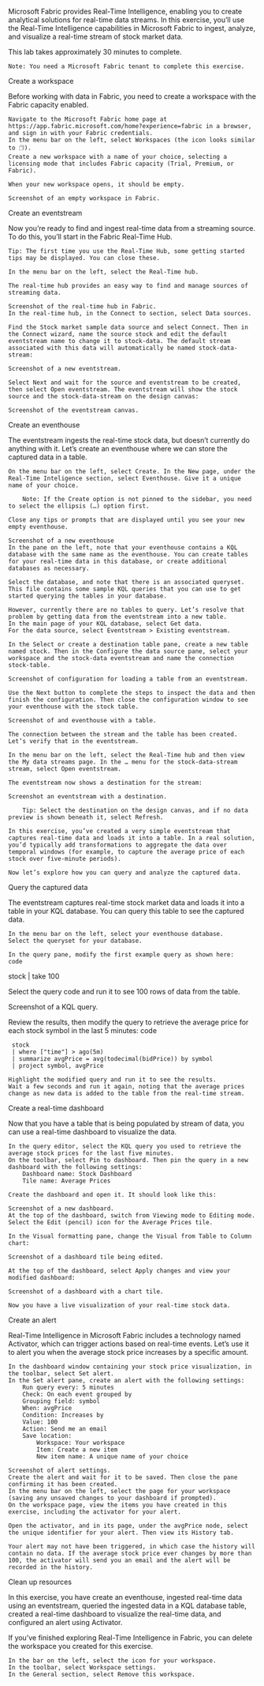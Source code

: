 Microsoft Fabric provides Real-Time Intelligence, enabling you to create analytical solutions for real-time data streams. In this exercise, you’ll use the Real-Time Intelligence capabilities in Microsoft Fabric to ingest, analyze, and visualize a real-time stream of stock market data.

This lab takes approximately 30 minutes to complete.

    Note: You need a Microsoft Fabric tenant to complete this exercise.

Create a workspace

Before working with data in Fabric, you need to create a workspace with the Fabric capacity enabled.

    Navigate to the Microsoft Fabric home page at https://app.fabric.microsoft.com/home?experience=fabric in a browser, and sign in with your Fabric credentials.
    In the menu bar on the left, select Workspaces (the icon looks similar to 🗇).
    Create a new workspace with a name of your choice, selecting a licensing mode that includes Fabric capacity (Trial, Premium, or Fabric).

    When your new workspace opens, it should be empty.

    Screenshot of an empty workspace in Fabric.

Create an eventstream

Now you’re ready to find and ingest real-time data from a streaming source. To do this, you’ll start in the Fabric Real-Time Hub.

    Tip: The first time you use the Real-Time Hub, some getting started tips may be displayed. You can close these.

    In the menu bar on the left, select the Real-Time hub.

    The real-time hub provides an easy way to find and manage sources of streaming data.

    Screenshot of the real-time hub in Fabric.
    In the real-time hub, in the Connect to section, select Data sources.

    Find the Stock market sample data source and select Connect. Then in the Connect wizard, name the source stock and edit the default eventstream name to change it to stock-data. The default stream associated with this data will automatically be named stock-data-stream:

    Screenshot of a new eventstream.

    Select Next and wait for the source and eventstream to be created, then select Open eventstream. The eventstream will show the stock source and the stock-data-stream on the design canvas:

    Screenshot of the eventstream canvas.

Create an eventhouse

The eventstream ingests the real-time stock data, but doesn’t currently do anything with it. Let’s create an eventhouse where we can store the captured data in a table.

    On the menu bar on the left, select Create. In the New page, under the Real-Time Inteligence section, select Eventhouse. Give it a unique name of your choice.

        Note: If the Create option is not pinned to the sidebar, you need to select the ellipsis (…) option first.

    Close any tips or prompts that are displayed until you see your new empty eventhouse.

    Screenshot of a new eventhouse
    In the pane on the left, note that your eventhouse contains a KQL database with the same name as the eventhouse. You can create tables for your real-time data in this database, or create additional databases as necessary.

    Select the database, and note that there is an associated queryset. This file contains some sample KQL queries that you can use to get started querying the tables in your database.

    However, currently there are no tables to query. Let’s resolve that problem by getting data from the eventstream into a new table.
    In the main page of your KQL database, select Get data.
    For the data source, select Eventstream > Existing eventstream.

    In the Select or create a destination table pane, create a new table named stock. Then in the Configure the data source pane, select your workspace and the stock-data eventstream and name the connection stock-table.

    Screenshot of configuration for loading a table from an eventstream.

    Use the Next button to complete the steps to inspect the data and then finish the configuration. Then close the configuration window to see your eventhouse with the stock table.

    Screenshot of and eventhouse with a table.

    The connection between the stream and the table has been created. Let’s verify that in the eventstream.

    In the menu bar on the left, select the Real-Time hub and then view the My data streams page. In the … menu for the stock-data-stream stream, select Open eventstream.

    The eventstream now shows a destination for the stream:

    Screenshot an eventstream with a destination.

        Tip: Select the destination on the design canvas, and if no data preview is shown beneath it, select Refresh.

    In this exercise, you’ve created a very simple eventstream that captures real-time data and loads it into a table. In a real solution, you’d typically add transformations to aggregate the data over temporal windows (for example, to capture the average price of each stock over five-minute periods).

    Now let’s explore how you can query and analyze the captured data.

Query the captured data

The eventstream captures real-time stock market data and loads it into a table in your KQL database. You can query this table to see the captured data.

    In the menu bar on the left, select your eventhouse database.
    Select the queryset for your database.

    In the query pane, modify the first example query as shown here:
    code

 stock
 | take 100

Select the query code and run it to see 100 rows of data from the table.

Screenshot of a KQL query.

Review the results, then modify the query to retrieve the average price for each stock symbol in the last 5 minutes:
code

     stock
     | where ["time"] > ago(5m)
     | summarize avgPrice = avg(todecimal(bidPrice)) by symbol
     | project symbol, avgPrice

    Highlight the modified query and run it to see the results.
    Wait a few seconds and run it again, noting that the average prices change as new data is added to the table from the real-time stream.

Create a real-time dashboard

Now that you have a table that is being populated by stream of data, you can use a real-time dashboard to visualize the data.

    In the query editor, select the KQL query you used to retrieve the average stock prices for the last five minutes.
    On the toolbar, select Pin to dashboard. Then pin the query in a new dashboard with the following settings:
        Dashboard name: Stock Dashboard
        Tile name: Average Prices

    Create the dashboard and open it. It should look like this:

    Screenshot of a new dashboard.
    At the top of the dashboard, switch from Viewing mode to Editing mode.
    Select the Edit (pencil) icon for the Average Prices tile.

    In the Visual formatting pane, change the Visual from Table to Column chart:

    Screenshot of a dashboard tile being edited.

    At the top of the dashboard, select Apply changes and view your modified dashboard:

    Screenshot of a dashboard with a chart tile.

    Now you have a live visualization of your real-time stock data.

Create an alert

Real-Time Intelligence in Microsoft Fabric includes a technology named Activator, which can trigger actions based on real-time events. Let’s use it to alert you when the average stock price increases by a specific amount.

    In the dashboard window containing your stock price visualization, in the toolbar, select Set alert.
    In the Set alert pane, create an alert with the following settings:
        Run query every: 5 minutes
        Check: On each event grouped by
        Grouping field: symbol
        When: avgPrice
        Condition: Increases by
        Value: 100
        Action: Send me an email
        Save location:
            Workspace: Your workspace
            Item: Create a new item
            New item name: A unique name of your choice

    Screenshot of alert settings.
    Create the alert and wait for it to be saved. Then close the pane confirming it has been created.
    In the menu bar on the left, select the page for your workspace (saving any unsaved changes to your dashboard if prompted).
    On the workspace page, view the items you have created in this exercise, including the activator for your alert.

    Open the activator, and in its page, under the avgPrice node, select the unique identifier for your alert. Then view its History tab.

    Your alert may not have been triggered, in which case the history will contain no data. If the average stock price ever changes by more than 100, the activator will send you an email and the alert will be recorded in the history.

Clean up resources

In this exercise, you have create an eventhouse, ingested real-time data using an eventstream, queried the ingested data in a KQL database table, created a real-time dashboard to visualize the real-time data, and configured an alert using Activator.

If you’ve finished exploring Real-Time Intelligence in Fabric, you can delete the workspace you created for this exercise.

    In the bar on the left, select the icon for your workspace.
    In the toolbar, select Workspace settings.
    In the General section, select Remove this workspace.
